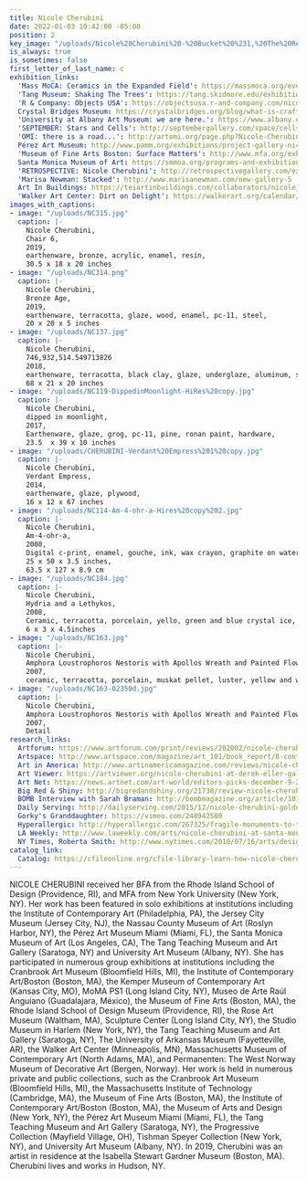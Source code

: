 ```yaml
---
title: Nicole Cherubini
date: 2022-01-03 10:42:00 -05:00
position: 2
key_image: "/uploads/Nicole%20Cherubini%20-%20Bucket%20%231,%20The%20Red%20One%20-%202015%20-%20mixed%20media%20-%2057%20x%2012%20x%2016%20inches%20AB.jpg"
is_always: true
is_sometimes: false
first_letter_of_last_name: c
exhibition_links:
  'Mass MoCA: Ceramics in the Expanded Field': https://massmoca.org/event/ceramics-in-the-expanded-field/
  'Tang Museum: Shaking The Trees': https://tang.skidmore.edu/exhibitions/271-nicole-cherubini-shaking-the-trees
  'R & Company: Objects USA': https://objectsusa.r-and-company.com/nicole-cherubini
  Crystal Bridges Museum: https://crystalbridges.org/blog/what-is-craft-an-introduction-to-crafting-america/
  'University at Albany Art Museum: we are here.': https://www.albany.edu/university-art-museum/exhibitions/we-are-here-nicole-cherubini
  'SEPTEMBER: Stars and Cells': http://septembergallery.com/space/cells-and-stars.html
  'OMI: there is a road...': http://artomi.org/page.php?Nicole-Cherubini-239
  Pérez Art Museum: http://www.pamm.org/exhibitions/project-gallery-nicole-cherubini
  'Museum of Fine Arts Boston: Surface Matters': http://www.mfa.org/exhibitions/surface-matters
  Santa Monica Museum of Art: https://smmoa.org/programs-and-exhibitions/nicole-cherubini/
  'RETROSPECTIVE: Nicole Cherubini': http://retrospectivegallery.com/exhibitions/past/Nicole-Cherubini/Exhibition-Images/
  'Marisa Newman: Stacked': http://www.marisanewman.com/new-gallery-5
  Art In Buildings: https://teiartinbuildings.com/collaborators/nicole_cherubini
  'Walker Art Center: Dirt on Delight': https://walkerart.org/calendar/2009/dirt-on-delight-impulses-that-form-clay
images_with_captions:
- image: "/uploads/NC315.jpg"
  caption: |-
    Nicole Cherubini,
    Chair 6,
    2019,
    earthenware, bronze, acrylic, enamel, resin,
    30.5 x 18 x 20 inches
- image: "/uploads/NC314.png"
  caption: |-
    Nicole Cherubini,
    Bronze Age,
    2019,
    earthenware, terracotta, glaze, wood, enamel, pc-11, steel,
    20 x 20 x 5 inches
- image: "/uploads/NC137.jpg"
  caption: |-
    Nicole Cherubini,
    746,932,514.549713826
    2018,
    earthenware, terracotta, black clay, glaze, underglaze, aluminum, steel bolts, wood, magic-sculpt, PC-11,
    68 x 21 x 20 inches
- image: "/uploads/NC119-DippedinMoonlight-HiRes%20copy.jpg"
  caption: |-
    Nicole Cherubini,
    dipped in moonlight,
    2017,
    Earthenware, glaze, grog, pc-11, pine, ronan paint, hardware,
    23.5  x 39 x 10 inches
- image: "/uploads/CHERUBINI-Verdant%20Empress%201%20copy.jpg"
  caption: |-
    Nicole Cherubini,
    Verdant Empress,
    2014,
    earthenware, glaze, plywood,
    16 x 12 x 67 inches
- image: "/uploads/NC114-Am-4-ohr-a-Hires%20copy%202.jpg"
  caption: |-
    Nicole Cherubini,
    Am-4-ohr-a,
    2008,
    Digital c-print, enamel, gouche, ink, wax crayon, graphite on watercolor paper, UV plexiglass, and wood frame,
    25 x 50 x 3.5 inches,
    63.5 x 127 x 8.9 cm
- image: "/uploads/NC184.jpg"
  caption: |-
    Nicole Cherubini,
    Hydria and a Lethykos,
    2008,
    Ceramic, terracotta, porcelain, yello, green and blue crystal ice, mother of pearl luster, 2x4, plywood, mahogany, digital c-print on watercolor paper, gouache, graphite, ink, aquaelle, wax crayon, enamel, mdf,
    6 x 3 x 4.5inches
- image: "/uploads/NC163.jpg"
  caption: |-
    Nicole Cherubini,
    Amphora Loustrophoros Nestoris with Apollos Wreath and Painted Flowers,
    2007,
    ceramic, terracotta, porcelain, muskat pellet, luster, yellow and white crystal ice, mdf, plywood, 2x4s, grog, fake gold jewelry
- image: "/uploads/NC163-02350d.jpg"
  caption: |-
    Nicole Cherubini,
    Amphora Loustrophoros Nestoris with Apollos Wreath and Painted Flowers,
    2007,
    Detail
research_links:
  Artforum: https://www.artforum.com/print/reviews/202002/nicole-cherubini-81992
  Artspace: http://www.artspace.com/magazine/art_101/book_report/8-contemporary-ceramists-to-add-to-your-collection-55020
  Art in America: http://www.artinamericamagazine.com/reviews/nicole-cherubini/
  Art Viewer: https://artviewer.org/nicole-cherubini-at-derek-eller-gallery/
  Art Net: https://news.artnet.com/art-world/editors-picks-december-9-2019-1701351
  Big Red & Shiny: http://bigredandshiny.org/21738/review-nicole-cherubini-golden-specific/
  BOMB Interview with Sarah Braman: http://bombmagazine.org/article/10114/nicole-cherubini
  Daily Serving: http://dailyserving.com/2015/12/nicole-cherubini-golden-specific-at-samson-projects/
  Gorky's Granddaughter: https://vimeo.com/248942580
  Hyperallergic: http://hyperallergic.com/267325/fragile-monuments-to-the-jars-ancient-form/
  LA Weekly: http://www.laweekly.com/arts/nicole-cherubini-at-santa-monica-museum-of-art-2162052
  NY Times, Roberta Smith: http://www.nytimes.com/2010/07/16/arts/design/16galleries-001.html
catalog_link:
  Catalog: https://cfileonline.org/cfile-library-learn-how-nicole-cherubini-balances-opulence-and-minimalism/
---
```


NICOLE CHERUBINI received her BFA from the Rhode Island School of Design (Providence, RI), and MFA from New York University (New York, NY). Her work has been featured in solo exhibitions at institutions including the Institute of Contemporary Art (Philadelphia, PA), the Jersey City Museum (Jersey City, NJ), the Nassau County Museum of Art (Roslyn Harbor, NY), the Pérez Art Museum Miami (Miami, FL), the Santa Monica Museum of Art (Los Angeles, CA), The Tang Teaching Museum and Art Gallery (Saratoga, NY) and University Art Museum (Albany, NY). She has participated in numerous group exhibitions at institutions including the Cranbrook Art Museum (Bloomfield Hills, MI), the Institute of Contemporary Art/Boston (Boston, MA), the Kemper Museum of Contemporary Art (Kansas City, MO), MoMA PS1 (Long Island City, NY), Museo de Arte Raúl Anguiano (Guadalajara, México), the Museum of Fine Arts (Boston, MA), the Rhode Island School of Design Museum (Providence, RI), the Rose Art Museum (Waltham, MA), Sculpture Center (Long Island City, NY), the Studio Museum in Harlem (New York, NY), the Tang Teaching Museum and Art Gallery (Saratoga, NY), The University of Arkansas Museum (Fayetteville, AR), the Walker Art Center (Minneapolis, MN), Massachusetts Museum of Contemporary Art (North Adams, MA), and Permanenten: The West Norway Museum of Decorative Art (Bergen, Norway). Her work is held in numerous private and public collections, such as the Cranbrook Art Museum (Bloomfield Hills, MI), the Massachusetts Institute of Technology (Cambridge, MA), the Museum of Fine Arts (Boston, MA), the Institute of Contemporary Art/Boston (Boston, MA), the Museum of Arts and Design (New York, NY), the Pérez Art Museum Miami (Miami, FL), the Tang Teaching Museum and Art Gallery (Saratoga, NY), the Progressive Collection (Mayfield Village, OH), Tishman Speyer Collection (New York, NY), and University Art Museum (Albany, NY). In 2019, Cherubini was an artist in residence at the Isabella Stewart Gardner Museum (Boston, MA). Cherubini lives and works in Hudson, NY. 